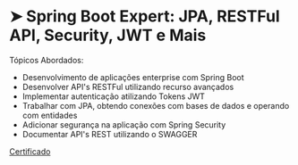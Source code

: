 # ➤ Spring Boot Expert: JPA, RESTFul API, Security, JWT e Mais

Tópicos Abordados:
   - Desenvolvimento de aplicações enterprise com Spring Boot
   - Desenvolver API's RESTFul utilizando recurso avançados
   - Implementar autenticação atilizando Tokens JWT
   - Trabalhar com JPA, obtendo conexões com bases de dados e operando com entidades
   - Adicionar segurança na aplicação com Spring Security
   - Documentar API's REST utilizando o SWAGGER

<a href="https://www.udemy.com/certificate/UC-b8dbc69f-c7e6-4ca0-bccb-ba029b85acf8" rel="noopener" targer="_blank">Certificado</a>